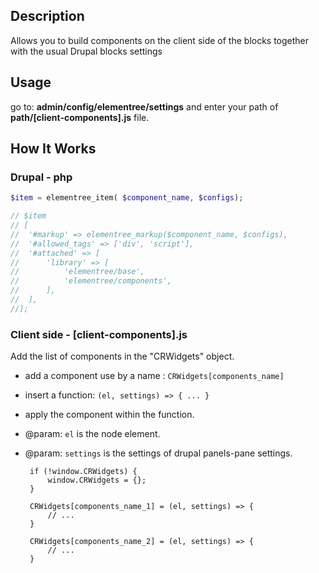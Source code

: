 ## Description 
Allows you to build components on the client side of the blocks together with the usual Drupal blocks settings

## Usage

go to: **admin/config/elementree/settings**  and enter your path of **path/[client-components].js** file.

## How It Works

### Drupal - php

```php
$item = elementree_item( $component_name, $configs);

// $item
// [
//	'#markup' => elementree_markup($component_name, $configs),
//	'#allowed_tags' => ['div', 'script'],
//	'#attached' => [
//		'library' => [
//			'elementree/base',
//			'elementree/components',
//		],
//	],
//];
```

### Client side - [client-components].js
Add the list of components in the "CRWidgets" object.
 - add a component use by a name : `CRWidgets[components_name]`
 - insert a function: `(el, settings) => { ... }`
 - apply the component within the function.
 - @param: `el` is the node element.
 - @param: `settings` is the settings of drupal panels-pane settings.
 
	    if (!window.CRWidgets) {
	        window.CRWidgets = {};
	    }
	    
	    CRWidgets[components_name_1] = (el, settings) => {
	    	// ...
	    }
	    
	    CRWidgets[components_name_2] = (el, settings) => {
	    	// ...
	    }

